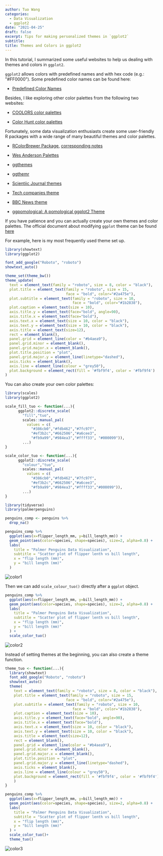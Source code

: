 ```yaml
---
author: Tuo Wang
categories:
  - Data Visualization
  - ggplot2
date: "2021-04-25"
draft: false
excerpt: Tips for making personalized themes in `ggplot2`
subtitle:
title: Themes and Colors in ggplot2
---
```


In this tutorial, I summarized some useful websites to help us dealing with themes and colors in `ggplot2`.  

`ggplot2` allows colors with predefined names and with hex code (e.g.: "#FF0000"). Some predefined color names can be found here:

- [Predefined Color Names](http://sape.inf.usi.ch/quick-reference/ggplot2/colour)

Besides, I like exploring other color palettes from the following two websites:

- [COOLORS color palettes](https://coolors.co/palettes/trending)

- [Color Hunt color palettes](https://colorhunt.co/palettes/popular)

Fortunately, some data visualization enthusiasts create some user-friendly R packages with a wide range of many beautiful themes and color palettes. 

- [RColorBrewer Package](https://cran.r-project.org/web/packages/RColorBrewer/index.html), [corresponding notes](https://earlglynn.github.io/RNotes/package/RColorBrewer/index.html)

- [Wes Anderson Palettes](https://github.com/karthik/wesanderson)

- [ggthemes](https://jrnold.github.io/ggthemes/)

- [ggthemr](https://github.com/Mikata-Project/ggthemr)

- [Scientiic Journal themes](https://cran.r-project.org/web/packages/ggsci/vignettes/ggsci.html)

- [Tech companies theme](https://github.com/ricardo-bion/ggtech)

- [BBC News theme](https://github.com/bbc/bbplot/)

- [ggpomological: A pomological ggplot2 Theme](https://www.garrickadenbuie.com/project/ggpomological/)

If you have patience and you can actually create your own themes and color palettes. The official document about modifying `ggplot` theme can be found [here](https://ggplot2.tidyverse.org/reference/theme.html)

For example, here is my most frequently used theme set up.


```r
library(showtext)
library(ggplot2)

font_add_google("Roboto", "roboto")
showtext_auto()

theme_set(theme_bw())
theme_update(
  text = element_text(family = "roboto", size = 8, color = "black"),
  plot.title = element_text(family = "roboto", size = 15,
                            face = "bold", color="#2a475e"),
  plot.subtitle = element_text(family = "roboto", size = 10,
                               face = "bold", color="#1b2838"),
  plot.caption = element_text(size = 10),
  axis.title.y = element_text(face="bold", angle=90),
  axis.title.x = element_text(face="bold"),
  axis.text.x = element_text(size = 10, color = "black"),
  axis.text.y = element_text(size = 10, color = "black"),
  axis.title = element_text(size=12),
  rect = element_blank(),
  panel.grid = element_line(color = "#b4aea9"),
  panel.grid.minor = element_blank(),
  panel.grid.major.x = element_blank(),
  plot.title.position = "plot",
  panel.grid.major.y = element_line(linetype="dashed"),
  axis.ticks = element_blank(),
  axis.line = element_line(colour = "grey50"),
  plot.background = element_rect(fill = '#fbf9f4', color = '#fbf9f4')
)
```

You can also create your own color palettes:


```r
library(scales)
library(ggplot2)

scale_fill_tuo <- function(...){
      ggplot2::discrete_scale(
        "fill","tuo", 
        scales::manual_pal(
          values = c(
            "#386cb0","#fdb462","#7fc97f",
            "#ef3b2c","#662506","#a6cee3",
            "#fb9a99","#984ea3","#ffff33", "#000099")),
        ...)
}

scale_color_tuo <- function(...){
      ggplot2::discrete_scale(
        "colour","tuo", 
        scales::manual_pal(
          values = c(
            "#386cb0","#fdb462","#7fc97f",
            "#ef3b2c","#662506","#a6cee3",
            "#fb9a99","#984ea3","#ffff33","#000099")),
        ...)
}
```


```r
library(tidyverse)
library(palmerpenguins)

penguins_comp <- penguins %>%
  drop_na() 

penguins_comp %>% 
  ggplot(aes(x=flipper_length_mm, y=bill_length_mm)) +
  geom_point(aes(color=species, shape=species), size=2, alpha=0.8) +
  labs(
    title = "Palmer Penguins Data Visualization",
    subtitle = "Scatter plot of flipper lenth vs bill length",
    x = "flip length (mm)",
    y = "bill length (mm)"
  )
```

![color1](1.png)

Then we can add `scale_colour_tuo()` directly after a `ggplot` object.


```r
penguins_comp %>% 
  ggplot(aes(x=flipper_length_mm, y=bill_length_mm)) +
  geom_point(aes(color=species, shape=species), size=2, alpha=0.8) +
  labs(
    title = "Palmer Penguins Data Visualization",
    subtitle = "Scatter plot of flipper lenth vs bill length",
    x = "flip length (mm)",
    y = "bill length (mm)"
  ) +
  scale_color_tuo()
```

![color2](2.png)

Instead of setting themes at the beginning, you can also create a theme function.


```r
theme_tuo <- function(...){
  library(showtext)
  font_add_google("Roboto", "roboto")
  showtext_auto()
  theme(
    text = element_text(family = "roboto", size = 8, color = "black"),
    plot.title = element_text(family = "roboto", size = 15,
                            face = "bold", color="#2a475e"),
    plot.subtitle = element_text(family = "roboto", size = 10,
                               face = "bold", color="#1b2838"),
    plot.caption = element_text(size = 10),
    axis.title.y = element_text(face="bold", angle=90),
    axis.title.x = element_text(face="bold"),
    axis.text.x = element_text(size = 10, color = "black"),
    axis.text.y = element_text(size = 10, color = "black"),
    axis.title = element_text(size=12),
    rect = element_blank(),
    panel.grid = element_line(color = "#b4aea9"),
    panel.grid.minor = element_blank(),
    panel.grid.major.x = element_blank(),
    plot.title.position = "plot",
    panel.grid.major.y = element_line(linetype="dashed"),
    axis.ticks = element_blank(),
    axis.line = element_line(colour = "grey50"),
    plot.background = element_rect(fill = '#fbf9f4', color = '#fbf9f4')
    )
}
```


```r
penguins_comp %>% 
  ggplot(aes(x=flipper_length_mm, y=bill_length_mm)) +
  geom_point(aes(color=species, shape=species), size=2, alpha=0.8) +
  labs(
    title = "Palmer Penguins Data Visualization",
    subtitle = "Scatter plot of flipper lenth vs bill length",
    x = "flip length (mm)",
    y = "bill length (mm)"
  ) +
  scale_color_tuo()+
  theme_tuo()
```

![color3](3.png)


